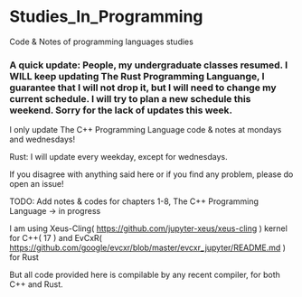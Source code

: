 # Studies_In_Programming
Code &amp; Notes of programming languages studies

### A quick update: People, my undergraduate classes resumed. I WILL keep updating The Rust Programming Languange, I guarantee that I will not drop it, but I will need to change my current schedule. I will try to plan a new schedule this weekend. Sorry for the lack of updates this week.

I only update The C++ Programming Language code & notes at mondays and wednesdays!

Rust: I will update every weekday, except for wednesdays.

If you disagree with anything said here or if you find any problem, please do open an issue!

TODO: Add notes & codes for chapters 1-8, The C++ Programming Language
  -> in progress


I am using Xeus-Cling( https://github.com/jupyter-xeus/xeus-cling ) kernel for C++( 17 ) and EvCxR( https://github.com/google/evcxr/blob/master/evcxr_jupyter/README.md ) for Rust

But all code provided here is compilable by any recent compiler, for both C++ and Rust.
